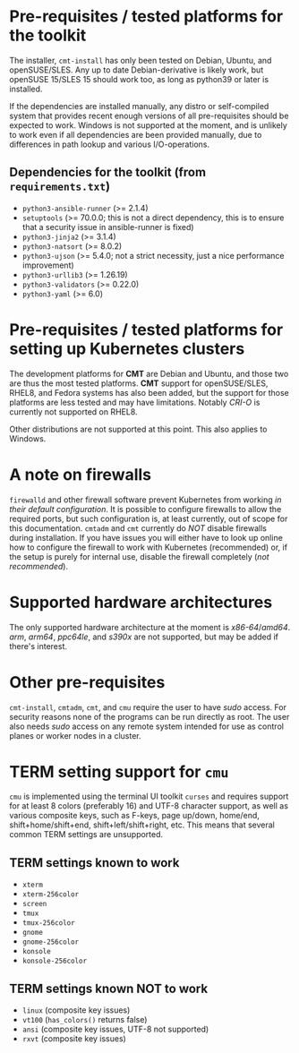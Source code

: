 # Pre-requisites / tested platforms for the toolkit

The installer, `cmt-install` has only been tested on Debian, Ubuntu, and openSUSE/SLES.
Any up to date Debian-derivative is likely work, but openSUSE 15/SLES 15 should work too,
as long as python39 or later is installed.

If the dependencies are installed manually, any distro or self-compiled
system that provides recent enough versions of all pre-requisites should be expected to work.
Windows is not supported at the moment, and is unlikely to work even
if all dependencies are been provided manually, due to differences
in path lookup and various I/O-operations.

## Dependencies for the toolkit (from `requirements.txt`)

* `python3-ansible-runner` (>= 2.1.4)
* `setuptools` (>= 70.0.0; this is not a direct dependency, this is to ensure that a security issue in ansible-runner is fixed)
* `python3-jinja2` (>= 3.1.4)
* `python3-natsort` (>= 8.0.2)
* `python3-ujson` (>= 5.4.0; not a strict necessity, just a nice performance improvement)
* `python3-urllib3` (>= 1.26.19)
* `python3-validators` (>= 0.22.0)
* `python3-yaml` (>= 6.0)

# Pre-requisites / tested platforms for setting up Kubernetes clusters

The development platforms for __CMT__ are Debian and Ubuntu, and those two are thus the most tested platforms.
__CMT__ support for openSUSE/SLES, RHEL8, and Fedora systems has also been added, but the support for those platforms
are less tested and may have limitations. Notably _CRI-O_ is currently not supported on RHEL8.

Other distributions are not supported at this point. This also applies to Windows.

# A note on firewalls

`firewalld` and other firewall software prevent
Kubernetes from working _in their default configuration_. It is possible to configure firewalls
to allow the required ports, but such configuration is, at least currently, out of scope for
this documentation.  `cmtadm` and `cmt` currently do *NOT* disable firewalls during installation.
If you have issues you will either have to look up online how to configure the firewall to work
with Kubernetes (recommended) or, if the setup is purely for internal use, disable the firewall
completely (*not recommended*).

# Supported hardware architectures

The only supported hardware architecture at the moment is _x86-64_/_amd64_.
_arm_, _arm64_, _ppc64le_, and _s390x_ are not supported, but may be added if there's interest.

# Other pre-requisites

`cmt-install`, `cmtadm`, `cmt`, and `cmu` require the user to have _sudo_ access.
For security reasons none of the programs can be run directly as root.
The user also needs _sudo_ access on any remote system intended for use as control planes or worker nodes in a cluster.

# TERM setting support for `cmu`

`cmu` is implemented using the terminal UI toolkit `curses`
and requires support for at least 8 colors (preferably 16) and UTF-8 character support,
as well as various composite keys, such as F-keys, page up/down, home/end, shift+home/shift+end,
shift+left/shift+right, etc.  This means that several common TERM settings are unsupported.

## TERM settings known to work

* `xterm`
* `xterm-256color`
* `screen`
* `tmux`
* `tmux-256color`
* `gnome`
* `gnome-256color`
* `konsole`
* `konsole-256color`

## TERM settings known NOT to work

* `linux` (composite key issues)
* `vt100` (`has_colors()` returns false)
* `ansi` (composite key issues, UTF-8 not supported)
* `rxvt` (composite key issues)
